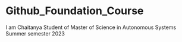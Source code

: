 # Github_Foundation_Course
I am Chaitanya Student of Master of Science in Autonomous Systems Summer semester 2023
